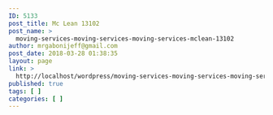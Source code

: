 ```yaml
---
ID: 5133
post_title: Mc Lean 13102
post_name: >
  moving-services-moving-services-moving-services-mclean-13102
author: mrgabonijeff@gmail.com
post_date: 2018-03-28 01:38:35
layout: page
link: >
  http://localhost/wordpress/moving-services-moving-services-moving-services-mclean-13102/
published: true
tags: [ ]
categories: [ ]
---
```

